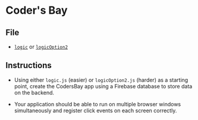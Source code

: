 # Coder's Bay

## File

* [`logic`](Unsolved/logic.js) or [`logicOption2`](Unsolved/logicOption2.js)

## Instructions

* Using either `logic.js` (easier) or `logicOption2.js` (harder) as a starting point, create the CodersBay app using a Firebase database to store data on the backend.

* Your application should be able to run on multiple browser windows simultaneously and register click events on each screen correctly.

